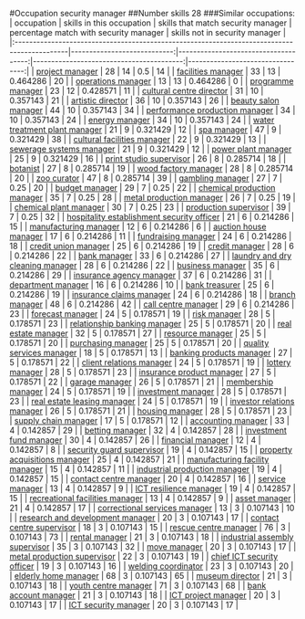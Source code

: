 #Occupation security manager
##Number skills 28
###Similar occupations:
| occupation                                                                                  |   skills in this occupation |   skills that match security manager |   percentage match with security manager |   skills not in security manager |
|:--------------------------------------------------------------------------------------------|----------------------------:|-------------------------------------:|-----------------------------------------:|---------------------------------:|
| [project manager](project_manager.md)                                                       |                          28 |                                   14 |                                 0.5      |                               14 |
| [facilities manager](facilities_manager.md)                                                 |                          33 |                                   13 |                                 0.464286 |                               20 |
| [operations manager](operations_manager.md)                                                 |                          13 |                                   13 |                                 0.464286 |                                0 |
| [programme manager](programme_manager.md)                                                   |                          23 |                                   12 |                                 0.428571 |                               11 |
| [cultural centre director](cultural_centre_director.md)                                     |                          31 |                                   10 |                                 0.357143 |                               21 |
| [artistic director](artistic_director.md)                                                   |                          36 |                                   10 |                                 0.357143 |                               26 |
| [beauty salon manager](beauty_salon_manager.md)                                             |                          44 |                                   10 |                                 0.357143 |                               34 |
| [performance production manager](performance_production_manager.md)                         |                          34 |                                   10 |                                 0.357143 |                               24 |
| [energy manager](energy_manager.md)                                                         |                          34 |                                   10 |                                 0.357143 |                               24 |
| [water treatment plant manager](water_treatment_plant_manager.md)                           |                          21 |                                    9 |                                 0.321429 |                               12 |
| [spa manager](spa_manager.md)                                                               |                          47 |                                    9 |                                 0.321429 |                               38 |
| [cultural facilities manager](cultural_facilities_manager.md)                               |                          22 |                                    9 |                                 0.321429 |                               13 |
| [sewerage systems manager](sewerage_systems_manager.md)                                     |                          21 |                                    9 |                                 0.321429 |                               12 |
| [power plant manager](power_plant_manager.md)                                               |                          25 |                                    9 |                                 0.321429 |                               16 |
| [print studio supervisor](print_studio_supervisor.md)                                       |                          26 |                                    8 |                                 0.285714 |                               18 |
| [botanist](botanist.md)                                                                     |                          27 |                                    8 |                                 0.285714 |                               19 |
| [wood factory manager](wood_factory_manager.md)                                             |                          28 |                                    8 |                                 0.285714 |                               20 |
| [zoo curator](zoo_curator.md)                                                               |                          47 |                                    8 |                                 0.285714 |                               39 |
| [gambling manager](gambling_manager.md)                                                     |                          27 |                                    7 |                                 0.25     |                               20 |
| [budget manager](budget_manager.md)                                                         |                          29 |                                    7 |                                 0.25     |                               22 |
| [chemical production manager](chemical_production_manager.md)                               |                          35 |                                    7 |                                 0.25     |                               28 |
| [metal production manager](metal_production_manager.md)                                     |                          26 |                                    7 |                                 0.25     |                               19 |
| [chemical plant manager](chemical_plant_manager.md)                                         |                          30 |                                    7 |                                 0.25     |                               23 |
| [production supervisor](production_supervisor.md)                                           |                          39 |                                    7 |                                 0.25     |                               32 |
| [hospitality establishment security officer](hospitality_establishment_security_officer.md) |                          21 |                                    6 |                                 0.214286 |                               15 |
| [manufacturing manager](manufacturing_manager.md)                                           |                          12 |                                    6 |                                 0.214286 |                                6 |
| [auction house manager](auction_house_manager.md)                                           |                          17 |                                    6 |                                 0.214286 |                               11 |
| [fundraising manager](fundraising_manager.md)                                               |                          24 |                                    6 |                                 0.214286 |                               18 |
| [credit union manager](credit_union_manager.md)                                             |                          25 |                                    6 |                                 0.214286 |                               19 |
| [credit manager](credit_manager.md)                                                         |                          28 |                                    6 |                                 0.214286 |                               22 |
| [bank manager](bank_manager.md)                                                             |                          33 |                                    6 |                                 0.214286 |                               27 |
| [laundry and dry cleaning manager](laundry_and_dry_cleaning_manager.md)                     |                          28 |                                    6 |                                 0.214286 |                               22 |
| [business manager](business_manager.md)                                                     |                          35 |                                    6 |                                 0.214286 |                               29 |
| [insurance agency manager](insurance_agency_manager.md)                                     |                          37 |                                    6 |                                 0.214286 |                               31 |
| [department manager](department_manager.md)                                                 |                          16 |                                    6 |                                 0.214286 |                               10 |
| [bank treasurer](bank_treasurer.md)                                                         |                          25 |                                    6 |                                 0.214286 |                               19 |
| [insurance claims manager](insurance_claims_manager.md)                                     |                          24 |                                    6 |                                 0.214286 |                               18 |
| [branch manager](branch_manager.md)                                                         |                          48 |                                    6 |                                 0.214286 |                               42 |
| [call centre manager](call_centre_manager.md)                                               |                          29 |                                    6 |                                 0.214286 |                               23 |
| [forecast manager](forecast_manager.md)                                                     |                          24 |                                    5 |                                 0.178571 |                               19 |
| [risk manager](risk_manager.md)                                                             |                          28 |                                    5 |                                 0.178571 |                               23 |
| [relationship banking manager](relationship_banking_manager.md)                             |                          25 |                                    5 |                                 0.178571 |                               20 |
| [real estate manager](real_estate_manager.md)                                               |                          32 |                                    5 |                                 0.178571 |                               27 |
| [resource manager](resource_manager.md)                                                     |                          25 |                                    5 |                                 0.178571 |                               20 |
| [purchasing manager](purchasing_manager.md)                                                 |                          25 |                                    5 |                                 0.178571 |                               20 |
| [quality services manager](quality_services_manager.md)                                     |                          18 |                                    5 |                                 0.178571 |                               13 |
| [banking products manager](banking_products_manager.md)                                     |                          27 |                                    5 |                                 0.178571 |                               22 |
| [client relations manager](client_relations_manager.md)                                     |                          24 |                                    5 |                                 0.178571 |                               19 |
| [lottery manager](lottery_manager.md)                                                       |                          28 |                                    5 |                                 0.178571 |                               23 |
| [insurance product manager](insurance_product_manager.md)                                   |                          27 |                                    5 |                                 0.178571 |                               22 |
| [garage manager](garage_manager.md)                                                         |                          26 |                                    5 |                                 0.178571 |                               21 |
| [membership manager](membership_manager.md)                                                 |                          24 |                                    5 |                                 0.178571 |                               19 |
| [investment manager](investment_manager.md)                                                 |                          28 |                                    5 |                                 0.178571 |                               23 |
| [real estate leasing manager](real_estate_leasing_manager.md)                               |                          24 |                                    5 |                                 0.178571 |                               19 |
| [investor relations manager](investor_relations_manager.md)                                 |                          26 |                                    5 |                                 0.178571 |                               21 |
| [housing manager](housing_manager.md)                                                       |                          28 |                                    5 |                                 0.178571 |                               23 |
| [supply chain manager](supply_chain_manager.md)                                             |                          17 |                                    5 |                                 0.178571 |                               12 |
| [accounting manager](accounting_manager.md)                                                 |                          33 |                                    4 |                                 0.142857 |                               29 |
| [betting manager](betting_manager.md)                                                       |                          32 |                                    4 |                                 0.142857 |                               28 |
| [investment fund manager](investment_fund_manager.md)                                       |                          30 |                                    4 |                                 0.142857 |                               26 |
| [financial manager](financial_manager.md)                                                   |                          12 |                                    4 |                                 0.142857 |                                8 |
| [security guard supervisor](security_guard_supervisor.md)                                   |                          19 |                                    4 |                                 0.142857 |                               15 |
| [property acquisitions manager](property_acquisitions_manager.md)                           |                          25 |                                    4 |                                 0.142857 |                               21 |
| [manufacturing facility manager](manufacturing_facility_manager.md)                         |                          15 |                                    4 |                                 0.142857 |                               11 |
| [industrial production manager](industrial_production_manager.md)                           |                          19 |                                    4 |                                 0.142857 |                               15 |
| [contact centre manager](contact_centre_manager.md)                                         |                          20 |                                    4 |                                 0.142857 |                               16 |
| [service manager](service_manager.md)                                                       |                          13 |                                    4 |                                 0.142857 |                                9 |
| [ICT resilience manager](ICT_resilience_manager.md)                                         |                          19 |                                    4 |                                 0.142857 |                               15 |
| [recreational facilities manager](recreational_facilities_manager.md)                       |                          13 |                                    4 |                                 0.142857 |                                9 |
| [asset manager](asset_manager.md)                                                           |                          21 |                                    4 |                                 0.142857 |                               17 |
| [correctional services manager](correctional_services_manager.md)                           |                          13 |                                    3 |                                 0.107143 |                               10 |
| [research and development manager](research_and_development_manager.md)                     |                          20 |                                    3 |                                 0.107143 |                               17 |
| [contact centre supervisor](contact_centre_supervisor.md)                                   |                          18 |                                    3 |                                 0.107143 |                               15 |
| [rescue centre manager](rescue_centre_manager.md)                                           |                          76 |                                    3 |                                 0.107143 |                               73 |
| [rental manager](rental_manager.md)                                                         |                          21 |                                    3 |                                 0.107143 |                               18 |
| [industrial assembly supervisor](industrial_assembly_supervisor.md)                         |                          35 |                                    3 |                                 0.107143 |                               32 |
| [move manager](move_manager.md)                                                             |                          20 |                                    3 |                                 0.107143 |                               17 |
| [metal production supervisor](metal_production_supervisor.md)                               |                          22 |                                    3 |                                 0.107143 |                               19 |
| [chief ICT security officer](chief_ICT_security_officer.md)                                 |                          19 |                                    3 |                                 0.107143 |                               16 |
| [welding coordinator](welding_coordinator.md)                                               |                          23 |                                    3 |                                 0.107143 |                               20 |
| [elderly home manager](elderly_home_manager.md)                                             |                          68 |                                    3 |                                 0.107143 |                               65 |
| [museum director](museum_director.md)                                                       |                          21 |                                    3 |                                 0.107143 |                               18 |
| [youth centre manager](youth_centre_manager.md)                                             |                          71 |                                    3 |                                 0.107143 |                               68 |
| [bank account manager](bank_account_manager.md)                                             |                          21 |                                    3 |                                 0.107143 |                               18 |
| [ICT project manager](ICT_project_manager.md)                                               |                          20 |                                    3 |                                 0.107143 |                               17 |
| [ICT security manager](ICT_security_manager.md)                                             |                          20 |                                    3 |                                 0.107143 |                               17 |
